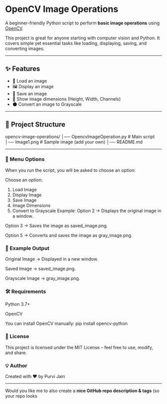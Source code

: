 # OpenCV Image Operations

A beginner-friendly Python script to perform **basic image operations** using [OpenCV](https://opencv.org/).

This project is great for anyone starting with computer vision and Python. It covers simple yet essential tasks like loading, displaying, saving, and converting images.

---

## ✨ Features
- 📂 Load an image  
- 🖼 Display an image  
- 💾 Save an image  
- 📏 Show image dimensions (Height, Width, Channels)  
- 🌑 Convert an image to Grayscale  

---

## 📂 Project Structure
opencv-image-operations/
│── OpencvImageOperation.py # Main script
│── Image1.png # Sample image (add your own)
│── README.md

---

### 📜 Menu Options
When you run the script, you will be asked to choose an option:

Choose an option:
1. Load Image
2. Display Image
3. Save Image
4. Image Dimensions
5. Convert to Grayscale
Example:
Option 2 → Displays the original image in a window.

Option 3 → Saves the image as saved_image.png.

Option 5 → Converts and saves the image as gray_image.png.

### 📸 Example Output
Original Image → Displayed in a new window.

Saved Image → saved_image.png.

Grayscale Image → gray_image.png.

### 🛠 Requirements
Python 3.7+

OpenCV

You can install OpenCV manually:
pip install opencv-python

### 📄 License
This project is licensed under the MIT License – feel free to use, modify, and share.

### 💡 Author
Created with ❤️ by Purvi Jain

---

Would you like me to also create a **nice GitHub repo description & tags** (so your repo looks 
